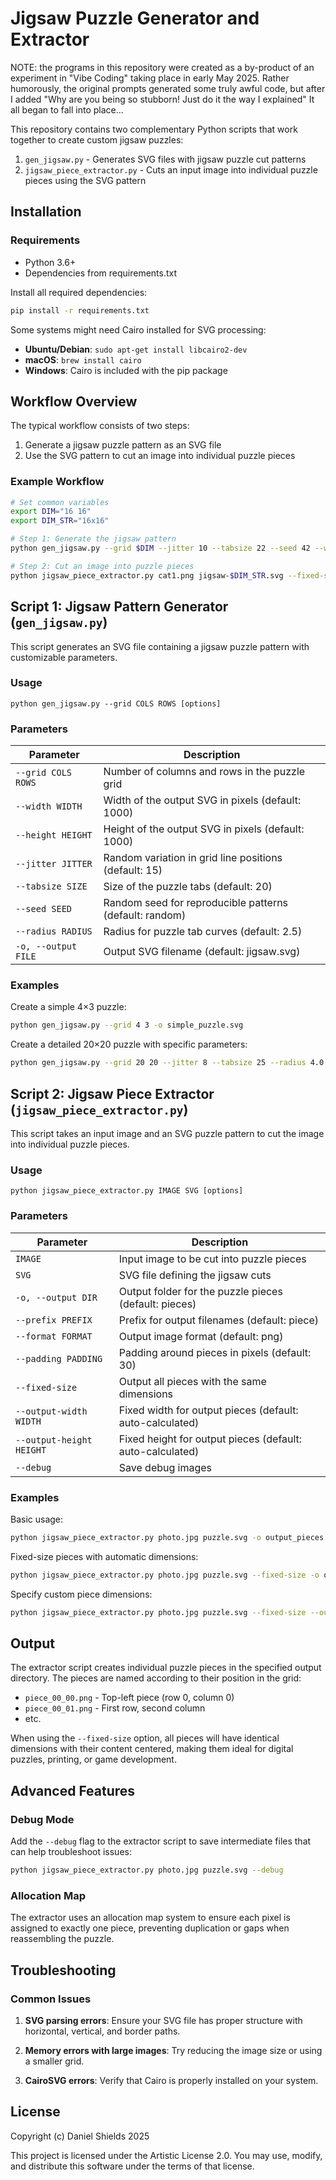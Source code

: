 # Jigsaw Puzzle Generator and Extractor

NOTE:  the programs in this repository were created as a by-product of an experiment in "Vibe Coding" taking place in early May 2025.   Rather humorously, the original prompts generated some truly awful code, but after I added "Why are you being so stubborn!   Just do it the way I explained"   It all began to fall into place...

This repository contains two complementary Python scripts that work together to create custom jigsaw puzzles:

1. `gen_jigsaw.py` - Generates SVG files with jigsaw puzzle cut patterns
2. `jigsaw_piece_extractor.py` - Cuts an input image into individual puzzle pieces using the SVG pattern

## Installation

### Requirements

- Python 3.6+
- Dependencies from requirements.txt

Install all required dependencies:

```bash
pip install -r requirements.txt
```

Some systems might need Cairo installed for SVG processing:

- **Ubuntu/Debian**: `sudo apt-get install libcairo2-dev`
- **macOS**: `brew install cairo`
- **Windows**: Cairo is included with the pip package

## Workflow Overview

The typical workflow consists of two steps:

1. Generate a jigsaw puzzle pattern as an SVG file
2. Use the SVG pattern to cut an image into individual puzzle pieces

### Example Workflow

```bash
# Set common variables
export DIM="16 16"
export DIM_STR="16x16"

# Step 1: Generate the jigsaw pattern
python gen_jigsaw.py --grid $DIM --jitter 10 --tabsize 22 --seed 42 --width 2048 --height 2048 --radius 3.0 -o jigsaw-$DIM_STR.svg

# Step 2: Cut an image into puzzle pieces
python jigsaw_piece_extractor.py cat1.png jigsaw-$DIM_STR.svg --fixed-size -o cat-$DIM_STR
```

## Script 1: Jigsaw Pattern Generator (`gen_jigsaw.py`)

This script generates an SVG file containing a jigsaw puzzle pattern with customizable parameters.

### Usage

```
python gen_jigsaw.py --grid COLS ROWS [options]
```

### Parameters

| Parameter | Description |
|-----------|-------------|
| `--grid COLS ROWS` | Number of columns and rows in the puzzle grid |
| `--width WIDTH` | Width of the output SVG in pixels (default: 1000) |
| `--height HEIGHT` | Height of the output SVG in pixels (default: 1000) |
| `--jitter JITTER` | Random variation in grid line positions (default: 15) |
| `--tabsize SIZE` | Size of the puzzle tabs (default: 20) |
| `--seed SEED` | Random seed for reproducible patterns (default: random) |
| `--radius RADIUS` | Radius for puzzle tab curves (default: 2.5) |
| `-o, --output FILE` | Output SVG filename (default: jigsaw.svg) |

### Examples

Create a simple 4×3 puzzle:
```bash
python gen_jigsaw.py --grid 4 3 -o simple_puzzle.svg
```

Create a detailed 20×20 puzzle with specific parameters:
```bash
python gen_jigsaw.py --grid 20 20 --jitter 8 --tabsize 25 --radius 4.0 --seed 123 -o detailed_puzzle.svg
```

## Script 2: Jigsaw Piece Extractor (`jigsaw_piece_extractor.py`)

This script takes an input image and an SVG puzzle pattern to cut the image into individual puzzle pieces.

### Usage

```
python jigsaw_piece_extractor.py IMAGE SVG [options]
```

### Parameters

| Parameter | Description |
|-----------|-------------|
| `IMAGE` | Input image to be cut into puzzle pieces |
| `SVG` | SVG file defining the jigsaw cuts |
| `-o, --output DIR` | Output folder for the puzzle pieces (default: pieces) |
| `--prefix PREFIX` | Prefix for output filenames (default: piece) |
| `--format FORMAT` | Output image format (default: png) |
| `--padding PADDING` | Padding around pieces in pixels (default: 30) |
| `--fixed-size` | Output all pieces with the same dimensions |
| `--output-width WIDTH` | Fixed width for output pieces (default: auto-calculated) |
| `--output-height HEIGHT` | Fixed height for output pieces (default: auto-calculated) |
| `--debug` | Save debug images |

### Examples

Basic usage:
```bash
python jigsaw_piece_extractor.py photo.jpg puzzle.svg -o output_pieces
```

Fixed-size pieces with automatic dimensions:
```bash
python jigsaw_piece_extractor.py photo.jpg puzzle.svg --fixed-size -o output_pieces
```

Specify custom piece dimensions:
```bash
python jigsaw_piece_extractor.py photo.jpg puzzle.svg --fixed-size --output-width 300 --output-height 300 -o output_pieces
```

## Output

The extractor script creates individual puzzle pieces in the specified output directory. The pieces are named according to their position in the grid:

- `piece_00_00.png` - Top-left piece (row 0, column 0)
- `piece_00_01.png` - First row, second column
- etc.

When using the `--fixed-size` option, all pieces will have identical dimensions with their content centered, making them ideal for digital puzzles, printing, or game development.

## Advanced Features

### Debug Mode

Add the `--debug` flag to the extractor script to save intermediate files that can help troubleshoot issues:
```bash
python jigsaw_piece_extractor.py photo.jpg puzzle.svg --debug
```

### Allocation Map

The extractor uses an allocation map system to ensure each pixel is assigned to exactly one piece, preventing duplication or gaps when reassembling the puzzle.

## Troubleshooting

### Common Issues

1. **SVG parsing errors**: Ensure your SVG file has proper structure with horizontal, vertical, and border paths.

2. **Memory errors with large images**: Try reducing the image size or using a smaller grid.

3. **CairoSVG errors**: Verify that Cairo is properly installed on your system.

## License

Copyright (c) Daniel Shields 2025

This project is licensed under the Artistic License 2.0.
You may use, modify, and distribute this software under the terms of that license.
